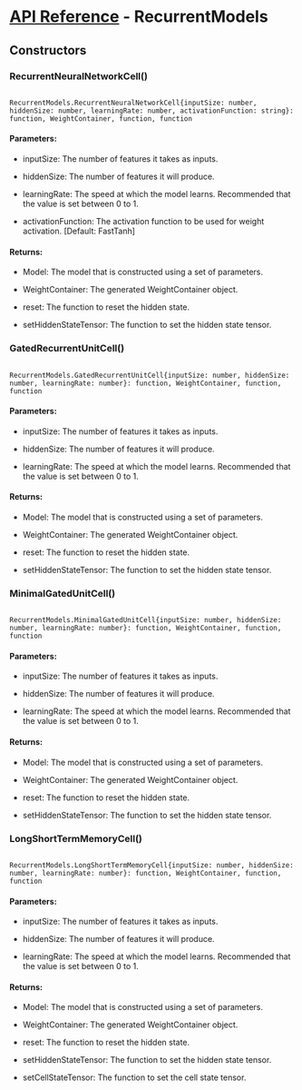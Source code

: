 # [API Reference](../API.md) - RecurrentModels

## Constructors

### RecurrentNeuralNetworkCell()

```

RecurrentModels.RecurrentNeuralNetworkCell{inputSize: number, hiddenSize: number, learningRate: number, activationFunction: string}: function, WeightContainer, function, function

```

#### Parameters:

* inputSize: The number of features it takes as inputs.

* hiddenSize: The number of features it will produce.

* learningRate: The speed at which the model learns. Recommended that the value is set between 0 to 1.

* activationFunction: The activation function to be used for weight activation. [Default: FastTanh]

#### Returns:

* Model: The model that is constructed using a set of parameters.

* WeightContainer: The generated WeightContainer object.

* reset: The function to reset the hidden state.

* setHiddenStateTensor: The function to set the hidden state tensor.

### GatedRecurrentUnitCell()

```

RecurrentModels.GatedRecurrentUnitCell{inputSize: number, hiddenSize: number, learningRate: number}: function, WeightContainer, function, function

```

#### Parameters:

* inputSize: The number of features it takes as inputs.

* hiddenSize: The number of features it will produce.

* learningRate: The speed at which the model learns. Recommended that the value is set between 0 to 1.

#### Returns:

* Model: The model that is constructed using a set of parameters.

* WeightContainer: The generated WeightContainer object.

* reset: The function to reset the hidden state.

* setHiddenStateTensor: The function to set the hidden state tensor.

### MinimalGatedUnitCell()

```

RecurrentModels.MinimalGatedUnitCell{inputSize: number, hiddenSize: number, learningRate: number}: function, WeightContainer, function, function

```

#### Parameters:

* inputSize: The number of features it takes as inputs.

* hiddenSize: The number of features it will produce.

* learningRate: The speed at which the model learns. Recommended that the value is set between 0 to 1.

#### Returns:

* Model: The model that is constructed using a set of parameters.

* WeightContainer: The generated WeightContainer object.

* reset: The function to reset the hidden state.

* setHiddenStateTensor: The function to set the hidden state tensor.

### LongShortTermMemoryCell()

```

RecurrentModels.LongShortTermMemoryCell{inputSize: number, hiddenSize: number, learningRate: number}: function, WeightContainer, function, function

```

#### Parameters:

* inputSize: The number of features it takes as inputs.

* hiddenSize: The number of features it will produce.

* learningRate: The speed at which the model learns. Recommended that the value is set between 0 to 1.

#### Returns:

* Model: The model that is constructed using a set of parameters.

* WeightContainer: The generated WeightContainer object.

* reset: The function to reset the hidden state.

* setHiddenStateTensor: The function to set the hidden state tensor.

* setCellStateTensor: The function to set the cell state tensor.
